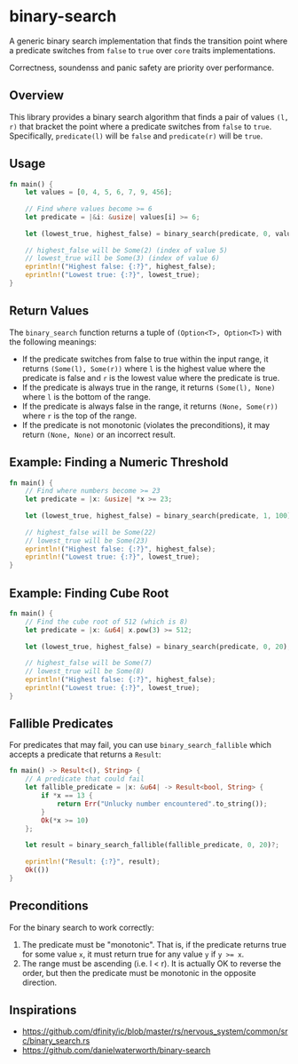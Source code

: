 # binary-search

A generic binary search implementation that finds the transition point where a predicate switches from `false` to `true` over `core` traits implementations.

Correctness, soundenss and panic safety are priority over performance. 

## Overview

This library provides a binary search algorithm that finds a pair of values `(l, r)` that bracket the point where a predicate switches from `false` to `true`. Specifically, `predicate(l)` will be `false` and `predicate(r)` will be `true`.

## Usage

```rust
fn main() {
    let values = [0, 4, 5, 6, 7, 9, 456];
    
    // Find where values become >= 6
    let predicate = |&i: &usize| values[i] >= 6;
    
    let (lowest_true, highest_false) = binary_search(predicate, 0, values.len() - 1);
    
    // highest_false will be Some(2) (index of value 5)
    // lowest_true will be Some(3) (index of value 6)
    eprintln!("Highest false: {:?}", highest_false);
    eprintln!("Lowest true: {:?}", lowest_true);
}
```

## Return Values

The `binary_search` function returns a tuple of `(Option<T>, Option<T>)` with the following meanings:

- If the predicate switches from false to true within the input range, it returns `(Some(l), Some(r))` where `l` is the highest value where the predicate is false and `r` is the lowest value where the predicate is true.
- If the predicate is always true in the range, it returns `(Some(l), None)` where `l` is the bottom of the range.
- If the predicate is always false in the range, it returns `(None, Some(r))` where `r` is the top of the range.
- If the predicate is not monotonic (violates the preconditions), it may return `(None, None)` or an incorrect result.

## Example: Finding a Numeric Threshold

```rust
fn main() {
    // Find where numbers become >= 23
    let predicate = |x: &usize| *x >= 23;
    
    let (lowest_true, highest_false) = binary_search(predicate, 1, 100);
    
    // highest_false will be Some(22)
    // lowest_true will be Some(23)
    eprintln!("Highest false: {:?}", highest_false);
    eprintln!("Lowest true: {:?}", lowest_true);
}
```

## Example: Finding Cube Root

```rust
fn main() {
    // Find the cube root of 512 (which is 8)
    let predicate = |x: &u64| x.pow(3) >= 512;
    
    let (lowest_true, highest_false) = binary_search(predicate, 0, 20);
    
    // highest_false will be Some(7)
    // lowest_true will be Some(8)
    eprintln!("Highest false: {:?}", highest_false);
    eprintln!("Lowest true: {:?}", lowest_true);
}
```

## Fallible Predicates

For predicates that may fail, you can use `binary_search_fallible` which accepts a predicate that returns a `Result`:

```rust
fn main() -> Result<(), String> {
    // A predicate that could fail
    let fallible_predicate = |x: &u64| -> Result<bool, String> {
        if *x == 13 {
            return Err("Unlucky number encountered".to_string());
        }
        Ok(*x >= 10)
    };
    
    let result = binary_search_fallible(fallible_predicate, 0, 20)?;
    
    eprintln!("Result: {:?}", result);
    Ok(())
}
```

## Preconditions

For the binary search to work correctly:

1. The predicate must be "monotonic". That is, if the predicate returns true for some value `x`, it must return true for any value `y` if `y >= x`.
2. The range must be ascending (i.e. l < r). It is actually OK to reverse the order, but then the predicate must be monotonic in the opposite direction.


## Inspirations

- https://github.com/dfinity/ic/blob/master/rs/nervous_system/common/src/binary_search.rs
- https://github.com/danielwaterworth/binary-search